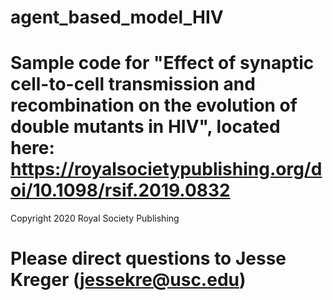 # agent_based_model_HIV

# Sample code for "Effect of synaptic cell-to-cell transmission and recombination on the evolution of double mutants in HIV", located here: https://royalsocietypublishing.org/doi/10.1098/rsif.2019.0832

Copyright 2020 Royal Society Publishing

# Please direct questions to Jesse Kreger (jessekre@usc.edu)
